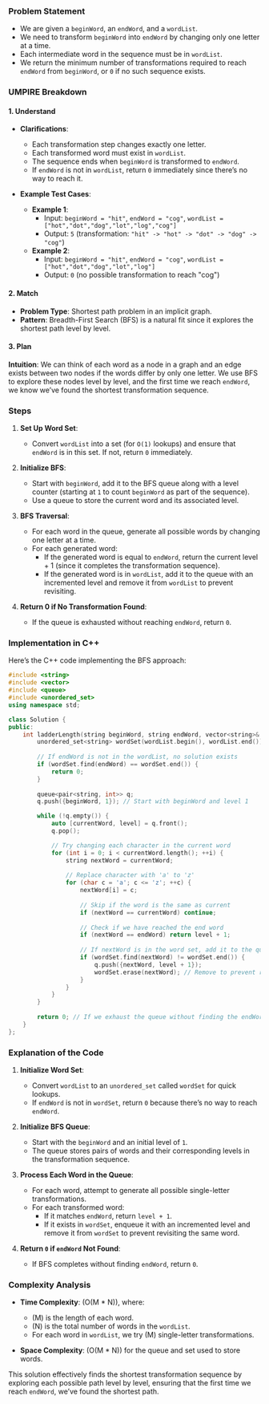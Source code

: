 ### Problem Statement

- We are given a `beginWord`, an `endWord`, and a `wordList`.
- We need to transform `beginWord` into `endWord` by changing only one letter at a time.
- Each intermediate word in the sequence must be in `wordList`.
- We return the minimum number of transformations required to reach `endWord` from `beginWord`, or `0` if no such sequence exists.

### UMPIRE Breakdown

#### **1. Understand**
- **Clarifications**:
  - Each transformation step changes exactly one letter.
  - Each transformed word must exist in `wordList`.
  - The sequence ends when `beginWord` is transformed to `endWord`.
  - If `endWord` is not in `wordList`, return `0` immediately since there’s no way to reach it.

- **Example Test Cases**:
  - **Example 1**:
    - Input: `beginWord = "hit"`, `endWord = "cog"`, `wordList = ["hot","dot","dog","lot","log","cog"]`
    - Output: `5` (transformation: `"hit" -> "hot" -> "dot" -> "dog" -> "cog"`)
  - **Example 2**:
    - Input: `beginWord = "hit"`, `endWord = "cog"`, `wordList = ["hot","dot","dog","lot","log"]`
    - Output: `0` (no possible transformation to reach "cog")

#### **2. Match**
- **Problem Type**: Shortest path problem in an implicit graph.
- **Pattern**: Breadth-First Search (BFS) is a natural fit since it explores the shortest path level by level.

#### **3. Plan**

**Intuition**:
We can think of each word as a node in a graph and an edge exists between two nodes if the words differ by only one letter. We use BFS to explore these nodes level by level, and the first time we reach `endWord`, we know we’ve found the shortest transformation sequence.

### Steps

1. **Set Up Word Set**:
   - Convert `wordList` into a set (for `O(1)` lookups) and ensure that `endWord` is in this set. If not, return `0` immediately.

2. **Initialize BFS**:
   - Start with `beginWord`, add it to the BFS queue along with a level counter (starting at `1` to count `beginWord` as part of the sequence).
   - Use a queue to store the current word and its associated level.

3. **BFS Traversal**:
   - For each word in the queue, generate all possible words by changing one letter at a time.
   - For each generated word:
     - If the generated word is equal to `endWord`, return the current level + 1 (since it completes the transformation sequence).
     - If the generated word is in `wordList`, add it to the queue with an incremented level and remove it from `wordList` to prevent revisiting.
   
4. **Return 0 if No Transformation Found**:
   - If the queue is exhausted without reaching `endWord`, return `0`.

### Implementation in C++

Here’s the C++ code implementing the BFS approach:

```cpp
#include <string>
#include <vector>
#include <queue>
#include <unordered_set>
using namespace std;

class Solution {
public:
    int ladderLength(string beginWord, string endWord, vector<string>& wordList) {
        unordered_set<string> wordSet(wordList.begin(), wordList.end());
        
        // If endWord is not in the wordList, no solution exists
        if (wordSet.find(endWord) == wordSet.end()) {
            return 0;
        }
        
        queue<pair<string, int>> q;
        q.push({beginWord, 1}); // Start with beginWord and level 1

        while (!q.empty()) {
            auto [currentWord, level] = q.front();
            q.pop();

            // Try changing each character in the current word
            for (int i = 0; i < currentWord.length(); ++i) {
                string nextWord = currentWord;
                
                // Replace character with 'a' to 'z'
                for (char c = 'a'; c <= 'z'; ++c) {
                    nextWord[i] = c;
                    
                    // Skip if the word is the same as current
                    if (nextWord == currentWord) continue;
                    
                    // Check if we have reached the end word
                    if (nextWord == endWord) return level + 1;
                    
                    // If nextWord is in the word set, add it to the queue
                    if (wordSet.find(nextWord) != wordSet.end()) {
                        q.push({nextWord, level + 1});
                        wordSet.erase(nextWord); // Remove to prevent revisits
                    }
                }
            }
        }
        
        return 0; // If we exhaust the queue without finding the endWord
    }
};
```

### Explanation of the Code

1. **Initialize Word Set**:
   - Convert `wordList` to an `unordered_set` called `wordSet` for quick lookups.
   - If `endWord` is not in `wordSet`, return `0` because there’s no way to reach `endWord`.

2. **Initialize BFS Queue**:
   - Start with the `beginWord` and an initial level of `1`.
   - The queue stores pairs of words and their corresponding levels in the transformation sequence.

3. **Process Each Word in the Queue**:
   - For each word, attempt to generate all possible single-letter transformations.
   - For each transformed word:
     - If it matches `endWord`, return `level + 1`.
     - If it exists in `wordSet`, enqueue it with an incremented level and remove it from `wordSet` to prevent revisiting the same word.
  
4. **Return `0` if `endWord` Not Found**:
   - If BFS completes without finding `endWord`, return `0`.

### Complexity Analysis

- **Time Complexity**: \(O(M * N)\), where:
  - \(M\) is the length of each word.
  - \(N\) is the total number of words in the `wordList`.
  - For each word in `wordList`, we try \(M\) single-letter transformations.

- **Space Complexity**: \(O(M * N)\) for the queue and set used to store words.

This solution effectively finds the shortest transformation sequence by exploring each possible path level by level, ensuring that the first time we reach `endWord`, we’ve found the shortest path.